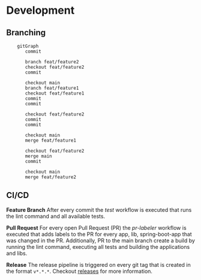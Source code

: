 # Development

## Branching

```mermaid
    gitGraph
       commit
       
       branch feat/feature2
       checkout feat/feature2
       commit
       
       checkout main
       branch feat/feature1
       checkout feat/feature1
       commit
       commit
       
       checkout feat/feature2
       commit
       commit
       
       checkout main
       merge feat/feature1
       
       checkout feat/feature2
       merge main
       commit
       
       checkout main
       merge feat/feature2
```

## CI/CD

**Feature Branch**
After every commit the *test* workflow is executed that runs the lint command and all available tests.

**Pull Request**
For every open Pull Request (PR) the *pr-labeler* workflow is executed that adds labels to the PR for every app, lib, spring-boot-app that was changed in the PR.
Additionally, PR to the main branch create a build by running the lint command, executing all tests and building the applications and libs.

**Release**
The release pipeline is triggered on every git tag that is created in the format `v*.*.*`.
Checkout [releases](releases.md) for more information.
